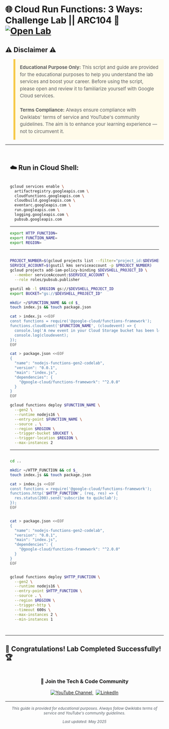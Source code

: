 # 🌐 Cloud Run Functions: 3 Ways: Challenge Lab || ARC104 🚀 [![Open Lab](https://img.shields.io/badge/Open-Lab-blue?style=flat)](https://www.cloudskillsboost.google/focuses/61974?catalog_rank=%7B%22rank%22%3A2%2C%22num_filters%22%3A0%2C%22has_search%22%3Atrue%7D&parent=catalog&search_id=53632410)

## ⚠️ Disclaimer ⚠️

<blockquote style="background-color: #fffbea; border-left: 6px solid #f7c948; padding: 1em; font-size: 15px; line-height: 1.5;">
  <strong>Educational Purpose Only:</strong> This script and guide are provided for the educational purposes to help you understand the lab services and boost your career. Before using the script, please open and review it to familiarize yourself with Google Cloud services.
  <br><br>
  <strong>Terms Compliance:</strong> Always ensure compliance with Qwiklabs' terms of service and YouTube's community guidelines. The aim is to enhance your learning experience — not to circumvent it.
</blockquote>

---

<div style="padding: 15px; margin: 10px 0;">

## ☁️ Run in Cloud Shell:

```bash

gcloud services enable \
  artifactregistry.googleapis.com \
  cloudfunctions.googleapis.com \
  cloudbuild.googleapis.com \
  eventarc.googleapis.com \
  run.googleapis.com \
  logging.googleapis.com \
  pubsub.googleapis.com
```

---
```bash
export HTTP_FUNCTION=
export FUNCTION_NAME=
export REGION=
```
---
```bash

PROJECT_NUMBER=$(gcloud projects list --filter="project_id:$DEVSHELL_PROJECT_ID" --format='value(project_number)')
SERVICE_ACCOUNT=$(gsutil kms serviceaccount -p $PROJECT_NUMBER)
gcloud projects add-iam-policy-binding $DEVSHELL_PROJECT_ID \
  --member serviceAccount:$SERVICE_ACCOUNT \
  --role roles/pubsub.publisher

gsutil mb -l $REGION gs://$DEVSHELL_PROJECT_ID
export BUCKET="gs://$DEVSHELL_PROJECT_ID"

mkdir ~/$FUNCTION_NAME && cd $_
touch index.js && touch package.json

cat > index.js <<EOF
const functions = require('@google-cloud/functions-framework');
functions.cloudEvent('$FUNCTION_NAME', (cloudevent) => {
  console.log('A new event in your Cloud Storage bucket has been logged!');
  console.log(cloudevent);
});
EOF

cat > package.json <<EOF
{
  "name": "nodejs-functions-gen2-codelab",
  "version": "0.0.1",
  "main": "index.js",
  "dependencies": {
    "@google-cloud/functions-framework": "^2.0.0"
  }
}
EOF

gcloud functions deploy $FUNCTION_NAME \
  --gen2 \
  --runtime nodejs16 \
  --entry-point $FUNCTION_NAME \
  --source . \
  --region $REGION \
  --trigger-bucket $BUCKET \
  --trigger-location $REGION \
  --max-instances 2
```
---
```bash

cd ..

mkdir ~/HTTP_FUNCTION && cd $_
touch index.js && touch package.json

cat > index.js <<EOF
const functions = require('@google-cloud/functions-framework');
functions.http('$HTTP_FUNCTION', (req, res) => {
  res.status(200).send('subscribe to quikclab');
});
EOF


cat > package.json <<EOF
{
  "name": "nodejs-functions-gen2-codelab",
  "version": "0.0.1",
  "main": "index.js",
  "dependencies": {
    "@google-cloud/functions-framework": "^2.0.0"
  }
}
EOF


gcloud functions deploy $HTTP_FUNCTION \
  --gen2 \
  --runtime nodejs16 \
  --entry-point $HTTP_FUNCTION \
  --source . \
  --region $REGION \
  --trigger-http \
  --timeout 600s \
  --max-instances 2 \
  --min-instances 1

```

</div>

---

## 🎉 **Congratulations! Lab Completed Successfully!** 🏆  

<div align="center" style="padding: 5px;">
  <h3>📱 Join the Tech & Code Community</h3>
  
  <a href="https://www.youtube.com/@TechCode9?sub_confirmation=1">
    <img src="https://img.shields.io/badge/Subscribe-Tech%20&%20Code-FF0000?style=for-the-badge&logo=youtube&logoColor=white" alt="YouTube Channel">
  </a>
  &nbsp;
  <a href="https://www.linkedin.com/in/prateekrajput08/">
    <img src="https://img.shields.io/badge/LINKEDIN-Prateek%20Rajput-0077B5?style=for-the-badge&logo=linkedin&logoColor=white" alt="LinkedIn">
</a>


</div>

---

<div align="center">
  <p style="font-size: 12px; color: #586069;">
    <em>This guide is provided for educational purposes. Always follow Qwiklabs terms of service and YouTube's community guidelines.</em>
  </p>
  <p style="font-size: 12px; color: #586069;">
    <em>Last updated: May 2025</em>
  </p>
</div>
